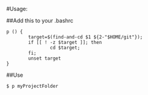 #Usage:

##Add this to your .bashrc
```
p () {
        target=$(find-and-cd $1 ${2-"$HOME/git"});
        if [[ ! -z $target ]]; then
                cd $target;
        fi;
        unset target
}
```

##Use
```
$ p myProjectFolder

```